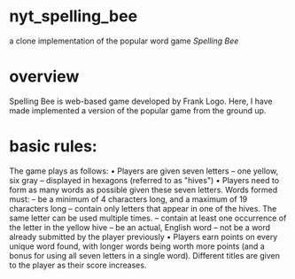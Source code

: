 # nyt_spelling_bee
a clone implementation of the popular word game _Spelling Bee_

# overview
Spelling Bee is web-based game developed by Frank Logo. Here, I have made implemented a version of the popular game from the ground up.

# basic rules:
The game plays as follows:
• Players are given seven letters – one yellow, six gray – displayed in hexagons (referred to as "hives")
• Players need to form as many words as possible given these seven letters. Words formed must:
– be a minimum of 4 characters long, and a maximum of 19 characters long
– contain only letters that appear in one of the hives. The same letter can be used multiple times.
– contain at least one occurrence of the letter in the yellow hive
– be an actual, English word
– not be a word already submitted by the player previously
• Players earn points on every unique word found, with longer words being worth more points (and a bonus for
using all seven letters in a single word). Different titles are given to the player as their score increases.
